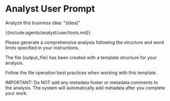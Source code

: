 # Analyst User Prompt

Analyze this business idea: "{idea}"

{{include:agents/analyst/user/tools.md}}

Please generate a comprehensive analysis following the structure and word limits
specified in your instructions.

The file {output_file} has been created with a template structure for your analysis.

Follow the file operation best practices when working with this template.

IMPORTANT: Do NOT add any metadata footer or metadata comments to the analysis. The system will automatically add metadata after you complete your work.
